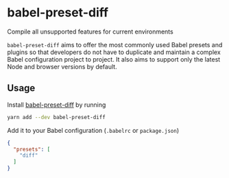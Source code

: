 # babel-preset-diff
Compile all unsupported features for current environments

`babel-preset-diff` aims to offer the most commonly used Babel presets and
plugins so that developers do not have to duplicate and maintain a complex
Babel configuration project to project. It also aims to support only the latest
Node and browser versions by default.

## Usage
Install [babel-preset-diff](https://yarnpkg.com/en/package/babel-preset-diff)
by running

```sh
yarn add --dev babel-preset-diff
```

Add it to your Babel configuration (`.babelrc` or `package.json`)

```json
{
  "presets": [
    "diff"
  ]
}
```
